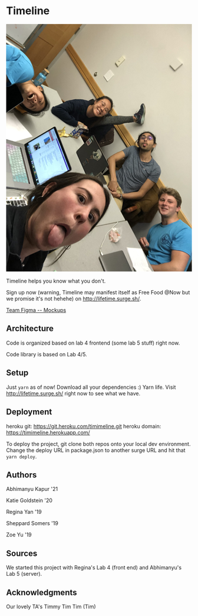 # Timeline

![Team Photo](src/img/teamTimeline.jpeg)

Timeline helps you know what you don't.

Sign up now (warning, Timeline may manifest itself as Free Food @Now but we promise it's not hehehe) on http://lifetime.surge.sh/.

[Team Figma -- Mockups](https://www.figma.com/files/project/2496184/Timeline---Journey---Design-Your-Life)

## Architecture

Code is organized based on lab 4 frontend (some lab 5 stuff) right now.

Code library is based on Lab 4/5.

## Setup

Just `yarn` as of now! Download all your dependencies :) Yarn life.
Visit http://lifetime.surge.sh/ right now to see what we have.

## Deployment
heroku git: https://git.heroku.com/timimeline.git
heroku domain: https://timimeline.herokuapp.com/

To deploy the project, git clone both repos onto your local dev environment. Change the deploy URL in package.json to another surge URL and hit that `yarn deploy`.

## Authors

Abhimanyu Kapur '21

Katie Goldstein '20

Regina Yan '19

Sheppard Somers '19

Zoe Yu '19

## Sources

We started this project with Regina's Lab 4 (front end) and Abhimanyu's Lab 5 (server).

## Acknowledgments

Our lovely TA's
Timmy Tim Tim (Tim)
